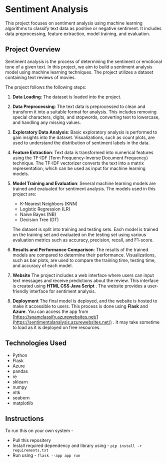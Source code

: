 # Sentiment Analysis

This project focuses on sentiment analysis using machine learning algorithms to classify text data as positive or negative sentiment. It includes data preprocessing, feature extraction, model training, and evaluation.

## Project Overview

Sentiment analysis is the process of determining the sentiment or emotional tone of a given text. In this project, we aim to build a sentiment analysis model using machine learning techniques. The project utilizes a dataset containing text reviews of movies.

The project follows the following steps:

1. **Data Loading**: The dataset is loaded into the project.

2. **Data Preprocessing**: The text data is preprocessed to clean and transform it into a suitable format for analysis. This includes removing special characters, digits, and stopwords, converting text to lowercase, and handling any missing values.

3. **Exploratory Data Analysis**: Basic exploratory analysis is performed to gain insights into the dataset. Visualizations, such as count plots, are used to understand the distribution of sentiment labels in the data.

4. **Feature Extraction**: Text data is transformed into numerical features using the TF-IDF (Term Frequency-Inverse Document Frequency) technique. The TF-IDF vectorizer converts the text into a matrix representation, which can be used as input for machine learning models.

5. **Model Training and Evaluation**: Several machine learning models are trained and evaluated for sentiment analysis. The models used in this project are:

   - K-Nearest Neighbors (KNN)
   - Logistic Regression (LR)
   - Naive Bayes (NB)
   - Decision Tree (DT)

   The dataset is split into training and testing sets. Each model is trained on the training set and evaluated on the testing set using various evaluation metrics such as accuracy, precision, recall, and F1-score.

6. **Results and Performance Comparison**: The results of the trained models are compared to determine their performance. Visualizations, such as bar plots, are used to compare the training time, testing time, and accuracy of each model.

7. **Website**
The project includes a web interface where users can input text messages and receive predictions about the review. This interface is created using **HTML CSS Java Script** . The website provides a user-friendly interface for sentiment analysis.

8. **Deployment**
The final model is deployed, and the website is hosted to make it accessible to users. This process is done using **Flask** and **Azure**.
You can access the app from [https://spamclassify.azurewebsites.net/](https://sentimentalanalysis.azurewebsites.net/) . It may take sometime to load as it is deployed on free resources.



## Technologies Used

- Python
- Flask
- Azure
- pandas
- re
- sklearn
- numpy
- nltk
- seaborn
- matplotlib

## Instructions
To run this on your own system -
- Pull this repositery
- Install required dependency and library using -
  ```pip install -r requirements.txt```
- Run using -
  ```flask --app app run```

